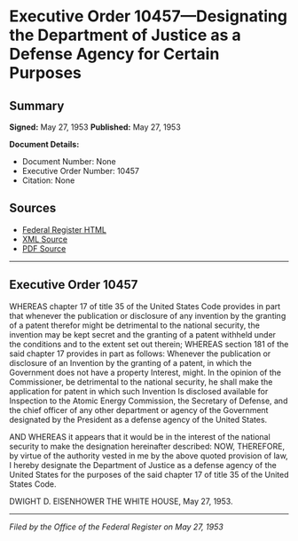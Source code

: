 # Executive Order 10457—Designating the Department of Justice as a Defense Agency for Certain Purposes

## Summary

**Signed:** May 27, 1953
**Published:** May 27, 1953

**Document Details:**
- Document Number: None
- Executive Order Number: 10457
- Citation: None

## Sources
- [Federal Register HTML](https://www.presidency.ucsb.edu/documents/executive-order-10457-designating-the-department-justice-defense-agency-for-certain)
- [XML Source](None)
- [PDF Source](None)

---

## Executive Order 10457

WHEREAS chapter 17 of title 35 of the United States Code provides in part that whenever the publication or disclosure of any invention by the granting of a patent therefor might be detrimental to the national security, the invention may be kept secret and the granting of a patent withheld under the conditions and to the extent set out therein;
WHEREAS section 181 of the said chapter 17 provides in part as follows:
Whenever the publication or disclosure of an Invention by the granting of a patent, in which the Government does not have a property Interest, might. In the opinion of the Commissioner, be detrimental to the national security, he shall make the application for patent in which such Invention Is disclosed available for Inspection to the Atomic Energy Commission, the Secretary of Defense, and the chief officer of any other department or agency of the Government designated by the President as a defense agency of the United States.

AND WHEREAS it appears that it would be in the interest of the national security to make the designation hereinafter described:
NOW, THEREFORE, by virtue of the authority vested in me by the above quoted provision of law, I hereby designate the Department of Justice as a defense agency of the United States for the purposes of the said chapter 17 of title 35 of the United States Code.

DWIGHT D. EISENHOWER
THE WHITE HOUSE,
May 27, 1953.

---

*Filed by the Office of the Federal Register on May 27, 1953*
